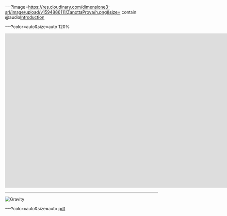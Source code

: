 ---?image=https://res.cloudinary.com/dimensione3-srl/image/upload/v1594886111/ZanottaProva/h.png&size= contain
@audio[Introduction](assets/audio/Alison_Knowles_Popular_Bean_Soup.mp3)

---?color=auto&size=auto 120%
<div class="sketchfab-embed-wrapper">
    <iframe title="A 3D model" width="1920" height="510" src="https://sketchfab.com/models/15765b8a4c254ed394bb729ae0ed9641/embed?autostart=1&amp;ui_controls=1&amp;ui_infos=1&amp;ui_inspector=1&amp;ui_stop=1&amp;ui_watermark=1&amp;ui_watermark_link=1" frameborder="0" allow="autoplay; fullscreen; vr" mozallowfullscreen="true" webkitallowfullscreen="true"></iframe>
 
</div>

---
![Gravity](https://player.vimeo.com/video/135850173)

---?color=auto&size=auto
[pdf](https://res.cloudinary.com/dimensione3-srl/image/upload/v1594282599/ZanottaProva/Zanotta_Catalogo_Collezione_2020.pdf)
